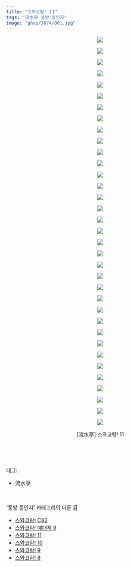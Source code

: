 ```yaml
---
title: "스와코랑! 11"
tags: "流水亭 동방_동인지"
image: "ghap/3874/001.jpg"
---
```

<div class="article">
<p style="text-align: center; clear: none; float: none;"><img src="{{ site.nasurl }}/ghap/3874/001.jpg"/></p>
<p style="text-align: center; clear: none; float: none;"><img src="{{ site.nasurl }}/ghap/3874/002.jpg"/></p>
<p style="text-align: center; clear: none; float: none;"><img src="{{ site.nasurl }}/ghap/3874/003.jpg"/></p>
<p style="text-align: center; clear: none; float: none;"><img src="{{ site.nasurl }}/ghap/3874/004.jpg"/></p>
<p style="text-align: center; clear: none; float: none;"><img src="{{ site.nasurl }}/ghap/3874/005.jpg"/></p>
<p style="text-align: center; clear: none; float: none;"><img src="{{ site.nasurl }}/ghap/3874/006.jpg"/></p>
<p style="text-align: center; clear: none; float: none;"><img src="{{ site.nasurl }}/ghap/3874/007.jpg"/></p>
<p style="text-align: center; clear: none; float: none;"><img src="{{ site.nasurl }}/ghap/3874/008.jpg"/></p>
<p style="text-align: center; clear: none; float: none;"><img src="{{ site.nasurl }}/ghap/3874/009.jpg"/></p>
<p style="text-align: center; clear: none; float: none;"><img src="{{ site.nasurl }}/ghap/3874/010.jpg"/></p>
<p style="text-align: center; clear: none; float: none;"><img src="{{ site.nasurl }}/ghap/3874/011.jpg"/></p>
<p style="text-align: center; clear: none; float: none;"><img src="{{ site.nasurl }}/ghap/3874/012.jpg"/></p>
<p style="text-align: center; clear: none; float: none;"><img src="{{ site.nasurl }}/ghap/3874/013.jpg"/></p>
<p style="text-align: center; clear: none; float: none;"><img src="{{ site.nasurl }}/ghap/3874/014.jpg"/></p>
<p style="text-align: center; clear: none; float: none;"><img src="{{ site.nasurl }}/ghap/3874/015.jpg"/></p>
<p style="text-align: center; clear: none; float: none;"><img src="{{ site.nasurl }}/ghap/3874/016.jpg"/></p>
<p style="text-align: center; clear: none; float: none;"><img src="{{ site.nasurl }}/ghap/3874/017.jpg"/></p>
<p style="text-align: center; clear: none; float: none;"><img src="{{ site.nasurl }}/ghap/3874/018.jpg"/></p>
<p style="text-align: center; clear: none; float: none;"><img src="{{ site.nasurl }}/ghap/3874/019.jpg"/></p>
<p style="text-align: center; clear: none; float: none;"><img src="{{ site.nasurl }}/ghap/3874/020.jpg"/></p>
<p style="text-align: center; clear: none; float: none;"><img src="{{ site.nasurl }}/ghap/3874/021.jpg"/></p>
<p style="text-align: center; clear: none; float: none;"><img src="{{ site.nasurl }}/ghap/3874/022.jpg"/></p>
<p style="text-align: center; clear: none; float: none;"><img src="{{ site.nasurl }}/ghap/3874/023.jpg"/></p>
<p style="text-align: center; clear: none; float: none;"><img src="{{ site.nasurl }}/ghap/3874/024.jpg"/></p>
<p style="text-align: center; clear: none; float: none;"><img src="{{ site.nasurl }}/ghap/3874/025.jpg"/></p>
<p style="text-align: center; clear: none; float: none;"><img src="{{ site.nasurl }}/ghap/3874/026.jpg"/></p>
<p style="text-align: center; clear: none; float: none;"><img src="{{ site.nasurl }}/ghap/3874/027.jpg"/></p>
<p style="text-align: center; clear: none; float: none;"><img src="{{ site.nasurl }}/ghap/3874/028.jpg"/></p>
<p style="text-align: center; clear: none; float: none;"><img src="{{ site.nasurl }}/ghap/3874/029.jpg"/></p>
<p style="text-align: center; clear: none; float: none;"><img src="{{ site.nasurl }}/ghap/3874/030.jpg"/></p>
<p style="text-align: center; clear: none; float: none;"><img src="{{ site.nasurl }}/ghap/3874/031.jpg"/></p>
<p style="text-align: center; clear: none; float: none;"><img src="{{ site.nasurl }}/ghap/3874/032.jpg"/></p>
<p style="text-align: center; clear: none; float: none;"><img src="{{ site.nasurl }}/ghap/3874/033.jpg"/></p>
<p style="text-align: center; clear: none; float: none;"><img src="{{ site.nasurl }}/ghap/3874/034.jpg"/></p>
<p style="text-align: center; clear: none; float: none;"><img src="{{ site.nasurl }}/ghap/3874/035.jpg"/></p>
<p style="text-align: center; clear: none; float: none;">[流水亭] 스와코랑! 11</p>
<p><br/></p>
</div><br/>
<div class="tagTrail">
<p>태그: </p>
<ul>
<li>流水亭</li>
</ul>
</div><br/>
<div class="another">
<p>'동방 동인지' 카테고리의 다른 글</p>
<ul>
<li><a href="/2017-10-19-ghap_3876">스와코랑! C82</a></li>
<li><a href="/2017-10-19-ghap_3875">스와코랑! 예대제 9</a></li>
<li><a href="/2017-10-19-ghap_3874">스와코랑! 11</a></li>
<li><a href="/2017-10-19-ghap_3873">스와코랑! 10</a></li>
<li><a href="/2017-10-19-ghap_3872">스와코랑! 9</a></li>
<li><a href="/2017-10-19-ghap_3871">스와코랑! 8</a></li>
</ul>
</div><br/>
<div class="cb_module cb_fluid">
<div class="cb_wrt cb_profile">
</div><!-- commentList close -->
</div><br/>
